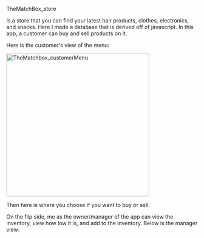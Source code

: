 TheMatchBox_store

Is a store that you can find your latest hair products, clothes, electronics, and snacks.
Here I made a database that is derived off of javascript.
In this app, a customer can buy and sell products on it.

Here is the customer's view of the menu:

<img width="376" alt="TheMatchbox_customerMenu" src="https://user-images.githubusercontent.com/48500455/61089497-56d56f80-a409-11e9-889d-93ba74c2f69b.PNG">

Then here is where you choose if you want to buy or sell:



On the flip side, me as the owner/manager of the app can view the inventory, view how low it is, and add to the inventory. 
Below is the manager view:
